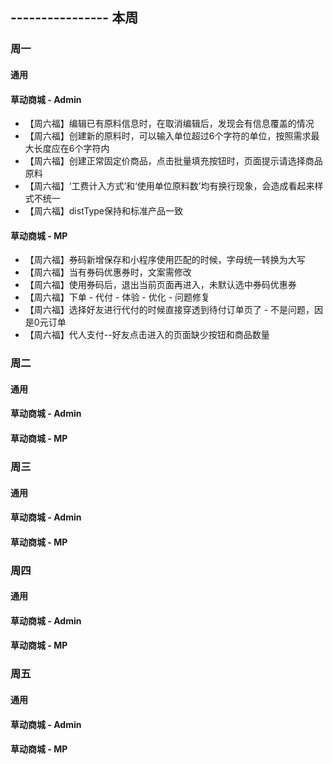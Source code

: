 ## ---------------- 本周

### 周一
#### 通用
#### 草动商城 - Admin
* 【周六福】编辑已有原料信息时，在取消编辑后，发现会有信息覆盖的情况
* 【周六福】创建新的原料时，可以输入单位超过6个字符的单位，按照需求最大长度应在6个字符内
* 【周六福】创建正常固定价商品，点击批量填充按钮时，页面提示请选择商品原料
* 【周六福】‘工费计入方式’和‘使用单位原料数’均有换行现象，会造成看起来样式不统一
* 【周六福】distType保持和标准产品一致
#### 草动商城 - MP
* 【周六福】券码新增保存和小程序使用匹配的时候，字母统一转换为大写
* 【周六福】当有券码优惠券时，文案需修改
* 【周六福】使用券码后，退出当前页面再进入，未默认选中券码优惠券
* 【周六福】下单 - 代付 - 体验 - 优化 - 问题修复
* 【周六福】选择好友进行代付的时候直接穿透到待付订单页了 - 不是问题，因是0元订单
* 【周六福】代人支付--好友点击进入的页面缺少按钮和商品数量

### 周二
#### 通用
#### 草动商城 - Admin
#### 草动商城 - MP

### 周三
#### 通用
#### 草动商城 - Admin
#### 草动商城 - MP

### 周四
#### 通用
#### 草动商城 - Admin
#### 草动商城 - MP

### 周五
#### 通用
#### 草动商城 - Admin
#### 草动商城 - MP
